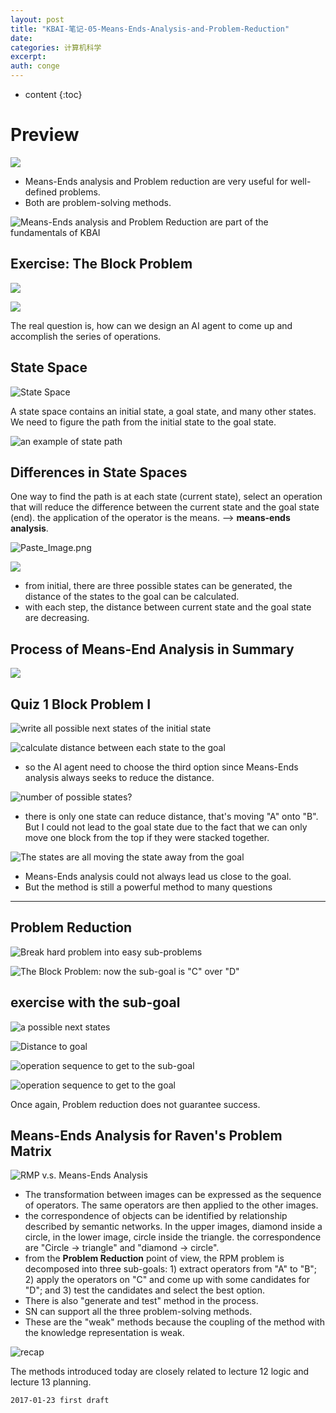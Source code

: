 ```yaml
---
layout: post
title: "KBAI-笔记-05-Means-Ends-Analysis-and-Problem-Reduction"
date:
categories: 计算机科学
excerpt:
auth: conge
---
```

* content
{:toc}

# Preview
![](/assets/images/计算机科学/118382-fc27acbf1071556c.png)

* Means-Ends analysis and Problem reduction are very useful for well-defined problems. 
* Both are problem-solving methods.

![Means-Ends analysis and Problem Reduction are part of the fundamentals of KBAI](/assets/images/计算机科学/118382-012ae6b9a6024973.png)

## Exercise: The Block Problem

![](/assets/images/计算机科学/118382-6e8faed63fdf63bc.png)

![](/assets/images/计算机科学/118382-d8007843d89eb909.png)

The real question is, how can we design an AI agent to come up and accomplish the series of operations.

## State Space

![State Space](/assets/images/计算机科学/118382-9bb096a82b1bb342.png)

A state space contains an initial state, a goal state, and many other states. We need to figure the path from the initial state to the goal state.

![an example of state path](/assets/images/计算机科学/118382-a07a03d02b44b4bd.png)

## Differences in State Spaces

One way to find the path is at each state (current state), select an operation that will reduce the difference between the current state and the goal state (end). the application of the operator is the means. --> __means-ends analysis__.

![Paste_Image.png](/assets/images/计算机科学/118382-931489549f1f30d9.png)

![](/assets/images/计算机科学/118382-96dc4c5b3f4790bc.png)
* from initial, there are three possible states can be generated, the distance of the states to the goal can be calculated.
* with each step, the distance between current state and the goal state are decreasing.

## Process of Means-End Analysis in Summary

![](/assets/images/计算机科学/118382-b451e9b9a7fc1a36.png)

## Quiz 1 Block Problem I

![write all possible next states of the initial state](/assets/images/计算机科学/118382-bc5fb2e9312a1502.png)

![calculate distance between each state to the goal](/assets/images/计算机科学/118382-fff0073a10a3e577.png)

* so the AI agent need to choose the third option since Means-Ends analysis always seeks to reduce the distance.

![number of possible states?](/assets/images/计算机科学/118382-0a69ee264f574d0f.png)

* there is only one state can reduce distance, that's moving "A" onto "B". But I could not lead to the goal state due to the fact that we can only move one block from the top if they were stacked together.

![The states are all moving the state away from the goal](/assets/images/计算机科学/118382-3ae8ffae664bfc84.png)

* Means-Ends analysis could not always lead us close to the goal.
* But the method is still a powerful method to many questions

-----

## Problem Reduction

![Break hard problem into easy sub-problems](/assets/images/计算机科学/118382-01f45821a62f182f.png)

![The Block Problem: now the sub-goal is "C" over "D"](/assets/images/计算机科学/118382-02820243d5390402.png)

## exercise with the sub-goal
![a possible next states](/assets/images/计算机科学/118382-6b0b809cfa293b57.png)

![Distance to goal](/assets/images/计算机科学/118382-a03f57e56ef95856.png)

![operation sequence to get to the sub-goal](/assets/images/计算机科学/118382-88865268aded9f43.png)

![operation sequence to get to the goal](/assets/images/计算机科学/118382-a5a3828d5a62309c.png)

Once again, Problem reduction does not guarantee success.

## Means-Ends Analysis for Raven's Problem Matrix

![RMP v.s. Means-Ends Analysis](/assets/images/计算机科学/118382-ad80ef9aa5bef355.png)

* The transformation between images can be expressed as the sequence of operators. The same operators are then applied to the other images.
* the correspondence of objects can be identified by relationship described by semantic networks. In the upper images, diamond inside a circle, in the lower image, circle inside the triangle. the correspondence are "Circle -> triangle" and "diamond -> circle".
* from the __Problem Reduction__ point of view, the RPM problem is decomposed into three sub-goals: 1) extract operators from "A" to "B"; 2) apply the operators on "C" and come up with some candidates for "D"; and 3)  test the candidates and select the best option.
* There is also "generate and test" method in the process.
* SN can support all the three problem-solving methods.
* These are the "weak" methods because the coupling of the method with the knowledge representation is weak.

![recap](/assets/images/计算机科学/118382-9617c5f22d04abe5.png)

The methods introduced today are closely related to lecture 12 logic and lecture 13 planning.

```
2017-01-23 first draft
```
